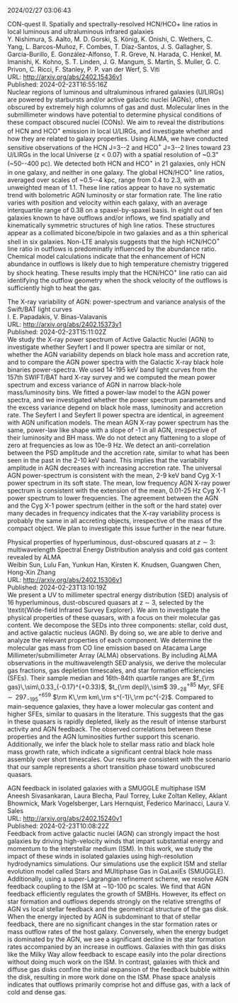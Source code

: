 2024/02/27 03:06:43  

CON-quest II. Spatially and spectrally-resolved HCN/HCO+ line ratios in
  local luminous and ultraluminous infrared galaxies  
Y. Nishimura, S. Aalto, M. D. Gorski, S. König, K. Onishi, C. Wethers, C. Yang, L. Barcos-Muñoz, F. Combes, T. Díaz-Santos, J. S. Gallagher, S. García-Burillo, E. González-Alfonso, T. R. Greve, N. Harada, C. Henkel, M. Imanishi, K. Kohno, S. T. Linden, J. G. Mangum, S. Martín, S. Muller, G. C. Privon, C. Ricci, F. Stanley, P. P. van der Werf, S. Viti  
URL: http://arxiv.org/abs/2402.15436v1  
Published: 2024-02-23T16:55:16Z  
  Nuclear regions of luminous and ultraluminous infrared galaxies (U/LIRGs) are powered by starbursts and/or active galactic nuclei (AGNs), often obscured by extremely high columns of gas and dust. Molecular lines in the submillimeter windows have potential to determine physical conditions of these compact obscured nuclei (CONs). We aim to reveal the distributions of HCN and HCO$^+$ emission in local U/LIRGs, and investigate whether and how they are related to galaxy properties. Using ALMA, we have conducted sensitive observations of the HCN J=3--2 and HCO$^+$ J=3--2 lines toward 23 U/LIRGs in the local Universe (z &lt; 0.07) with a spatial resolution of ~0.3" (~50--400 pc). We detected both HCN and HCO$^+$ in 21 galaxies, only HCN in one galaxy, and neither in one galaxy. The global HCN/HCO$^+$ line ratios, averaged over scales of ~0.5--4 kpc, range from 0.4 to 2.3, with an unweighted mean of 1.1. These line ratios appear to have no systematic trend with bolometric AGN luminosity or star formation rate. The line ratio varies with position and velocity within each galaxy, with an average interquartile range of 0.38 on a spaxel-by-spaxel basis. In eight out of ten galaxies known to have outflows and/or inflows, we find spatially and kinematically symmetric structures of high line ratios. These structures appear as a collimated bicone/bipole in two galaxies and as a thin spherical shell in six galaxies. Non-LTE analysis suggests that the high HCN/HCO$^+$ line ratio in outflows is predominatly influenced by the abundance ratio. Chemical model calculations indicate that the enhancement of HCN abundance in outflows is likely due to high temperature chemistry triggered by shock heating. These results imply that the HCN/HCO$^+$ line ratio can aid identifying the outflow geometry when the shock velocity of the outflows is sufficiently high to heat the gas.   

The X-ray variability of AGN: power-spectrum and variance analysis of
  the Swift/BAT light curves  
I. E. Papadakis, V. Binas-Valavanis  
URL: http://arxiv.org/abs/2402.15373v1  
Published: 2024-02-23T15:11:02Z  
  We study the X-ray power spectrum of Active Galactic Nuclei (AGN) to investigate whether Seyfert I and II power spectra are similar or not, whether the AGN variability depends on black hole mass and accretion rate, and to compare the AGN power spectra with the Galactic X-ray black hole binaries power-spectra. We used 14-195 keV band light curves from the 157th SWIFT/BAT hard X-ray survey and we computed the mean power spectrum and excess variance of AGN in narrow black-hole mass/luminosity bins. We fitted a power-law model to the AGN power spectra, and we investigated whether the power spectrum parameters and the excess variance depend on black hole mass, luminosity and accretion rate. The Seyfert I and Seyfert II power spectra are identical, in agreement with AGN unification models. The mean AGN X-ray power spectrum has the same, power-law like shape with a slope of -1 in all AGN, irrespective of their luminosity and BH mass. We do not detect any flattening to a slope of zero at frequencies as low as 10e-9 Hz. We detect an anti-correlation between the PSD amplitude and the accretion rate, similar to what has been seen in the past in the 2-10 keV band. This implies that the variability amplitude in AGN decreases with increasing accretion rate. The universal AGN power-spectrum is consistent with the mean, 2-9 keV band Cyg X-1 power spectrum in its soft state. The mean, low frequency AGN X-ray power spectrum is consistent with the extension of the mean, 0.01-25 Hz Cyg X-1 power spectrum to lower frequencies. The agreement between the AGN and the Cyg X-1 power spectrum (either in the soft or the hard state) over many decades in frequency indicates that the X-ray variability process is probably the same in all accreting objects, irrespective of the mass of the compact object. We plan to investigate this issue further in the near future.   

Physical properties of hyperluminous, dust-obscured quasars at $z \sim
  3$: multiwavelength Spectral Energy Distribution analysis and cold gas
  content revealed by ALMA  
Weibin Sun, Lulu Fan, Yunkun Han, Kirsten K. Knudsen, Guangwen Chen, Hong-Xin Zhang  
URL: http://arxiv.org/abs/2402.15306v1  
Published: 2024-02-23T13:10:19Z  
  We present a UV to millimeter spectral energy distribution (SED) analysis of 16 hyperluminous, dust-obscured quasars at z $\sim$ 3, selected by the \textit{Wide-field Infrared Survey Explorer}. We aim to investigate the physical properties of these quasars, with a focus on their molecular gas content. We decompose the SEDs into three components: stellar, cold dust, and active galactic nucleus (AGN). By doing so, we are able to derive and analyze the relevant properties of each component. We determine the molecular gas mass from CO line emission based on Atacama Large Millimeter/submillimeter Array (ALMA) observations. By including ALMA observations in the multiwavelength SED analysis, we derive the molecular gas fractions, gas depletion timescales, and star formation efficiencies (SFEs). Their sample median and 16th-84th quartile ranges are $f_{\rm gas}\,\sim\,0.33_{-0.17}^{+0.33}$, $t_{\rm depl}\,\sim$ 39$_{-28}^{+85}$ Myr, SFE $\sim\,$ 297$_{-195}^{+659}$ $\rm K\,\rm km\,\rm s^{-1}\,\rm pc^{-2}$. Compared to main-sequence galaxies, they have a lower molecular gas content and higher SFEs, similar to quasars in the literature. This suggests that the gas in these quasars is rapidly depleted, likely as the result of intense starburst activity and AGN feedback. The observed correlations between these properties and the AGN luminosities further support this scenario. Additionally, we infer the black hole to stellar mass ratio and black hole mass growth rate, which indicate a significant central black hole mass assembly over short timescales. Our results are consistent with the scenario that our sample represents a short transition phase toward unobscured quasars.   

AGN feedback in isolated galaxies with a SMUGGLE multiphase ISM  
Aneesh Sivasankaran, Laura Blecha, Paul Torrey, Luke Zoltan Kelley, Aklant Bhowmick, Mark Vogelsberger, Lars Hernquist, Federico Marinacci, Laura V. Sales  
URL: http://arxiv.org/abs/2402.15240v1  
Published: 2024-02-23T10:08:22Z  
  Feedback from active galactic nuclei (AGN) can strongly impact the host galaxies by driving high-velocity winds that impart substantial energy and momentum to the interstellar medium (ISM). In this work, we study the impact of these winds in isolated galaxies using high-resolution hydrodynamics simulations. Our simulations use the explicit ISM and stellar evolution model called Stars and MUltiphase Gas in GaLaxiEs (SMUGGLE). Additionally, using a super-Lagrangian refinement scheme, we resolve AGN feedback coupling to the ISM at $\sim$10-100 pc scales. We find that AGN feedback efficiently regulates the growth of SMBHs. However, its effect on star formation and outflows depends strongly on the relative strengths of AGN vs local stellar feedback and the geometrical structure of the gas disk. When the energy injected by AGN is subdominant to that of stellar feedback, there are no significant changes in the star formation rates or mass outflow rates of the host galaxy. Conversely, when the energy budget is dominated by the AGN, we see a significant decline in the star formation rates accompanied by an increase in outflows. Galaxies with thin gas disks like the Milky Way allow feedback to escape easily into the polar directions without doing much work on the ISM. In contrast, galaxies with thick and diffuse gas disks confine the initial expansion of the feedback bubble within the disk, resulting in more work done on the ISM. Phase space analysis indicates that outflows primarily comprise hot and diffuse gas, with a lack of cold and dense gas.   

